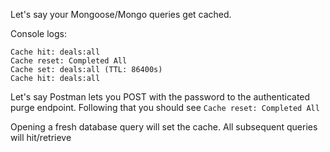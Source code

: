 Let's say your Mongoose/Mongo queries get cached.

Console logs:
```
Cache hit: deals:all  
Cache reset: Completed All  
Cache set: deals:all (TTL: 86400s)  
Cache hit: deals:all
```

Let's say Postman lets you POST with the password to the authenticated purge endpoint. Following that you should see `Cache reset: Completed All`

Opening a fresh database query will set the cache. All subsequent queries will hit/retrieve